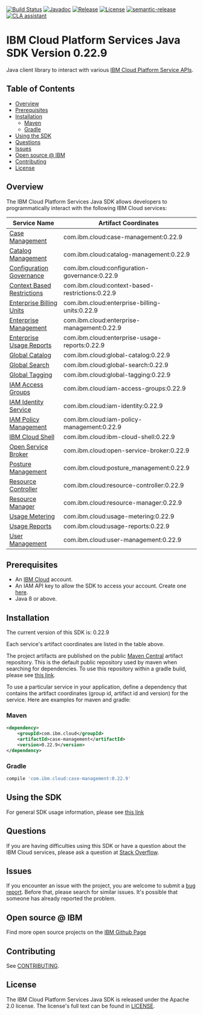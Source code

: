 [![Build Status](https://app.travis-ci.com/IBM/platform-services-java-sdk.svg?branch=main)](https://app.travis-ci.com/IBM/platform-services-java-sdk)
[![Javadoc](https://img.shields.io/static/v1?label=javadoc&message=latest&color=blue)](https://ibm.github.io/platform-services-java-sdk/docs/latest)
[![Release](https://img.shields.io/github/v/release/IBM/platform-services-java-sdk)](https://github.com/IBM/platform-services-java-sdk/releases/latest)
[![License](https://img.shields.io/badge/License-Apache%202.0-blue.svg)](https://opensource.org/licenses/Apache-2.0)
[![semantic-release](https://img.shields.io/badge/%20%20%F0%9F%93%A6%F0%9F%9A%80-semantic--release-e10079.svg)](https://github.com/semantic-release/semantic-release)
[![CLA assistant](https://cla-assistant.io/readme/badge/IBM/platform-services-java-sdk)](https://cla-assistant.io/IBM/platform-services-java-sdk)



# IBM Cloud Platform Services Java SDK Version 0.22.9

Java client library to interact with various 
[IBM Cloud Platform Service APIs](https://cloud.ibm.com/docs?tab=api-docs&category=platform_services).

## Table of Contents

<!--
  The TOC below is generated using the `markdown-toc` node package.

      https://github.com/jonschlinkert/markdown-toc

  You should regenerate the TOC after making changes to this file.

      npx markdown-toc --maxdepth 4 -i README.md
  -->

<!-- toc -->

- [Overview](#overview)
- [Prerequisites](#prerequisites)
- [Installation](#installation)
  * [Maven](#maven)
  * [Gradle](#gradle)
- [Using the SDK](#using-the-sdk)
- [Questions](#questions)
- [Issues](#issues)
- [Open source @ IBM](#open-source--ibm)
- [Contributing](#contributing)
- [License](#license)

<!-- tocstop -->

## Overview

The IBM Cloud Platform Services Java SDK allows developers to programmatically interact with the following IBM Cloud services:

Service Name | Artifact Coordinates
--- | --- 
[Case Management](https://cloud.ibm.com/apidocs/case-management?code=java) | com.ibm.cloud:case-management:0.22.9
[Catalog Management](https://cloud.ibm.com/apidocs/resource-catalog/private-catalog?code=java) | com.ibm.cloud:catalog-management:0.22.9
[Configuration Governance](https://cloud.ibm.com/apidocs/security-compliance/config?code=java) | com.ibm.cloud:configuration-governance:0.22.9
[Context Based Restrictions](https://cloud.ibm.com/apidocs/context-based-restrictions?code=java) | com.ibm.cloud:context-based-restrictions:0.22.9
[Enterprise Billing Units](https://cloud.ibm.com/apidocs/enterprise-apis/billing-unit?code=java) | com.ibm.cloud:enterprise-billing-units:0.22.9
[Enterprise Management](https://cloud.ibm.com/apidocs/enterprise-apis/enterprise?code=java) | com.ibm.cloud:enterprise-management:0.22.9
[Enterprise Usage Reports](https://cloud.ibm.com/apidocs/enterprise-apis/resource-usage-reports?code=java) | com.ibm.cloud:enterprise-usage-reports:0.22.9
[Global Catalog](https://cloud.ibm.com/apidocs/resource-catalog/global-catalog?code=java) | com.ibm.cloud:global-catalog:0.22.9
[Global Search](https://cloud.ibm.com/apidocs/search?code=java) | com.ibm.cloud:global-search:0.22.9
[Global Tagging](https://cloud.ibm.com/apidocs/tagging?code=java) | com.ibm.cloud:global-tagging:0.22.9
[IAM Access Groups](https://cloud.ibm.com/apidocs/iam-access-groups?code=java) | com.ibm.cloud:iam-access-groups:0.22.9
[IAM Identity Service](https://cloud.ibm.com/apidocs/iam-identity-token-api?code=java) | com.ibm.cloud:iam-identity:0.22.9
[IAM Policy Management](https://cloud.ibm.com/apidocs/iam-policy-management?code=java) | com.ibm.cloud:iam-policy-management:0.22.9
[IBM Cloud Shell](https://cloud.ibm.com/apidocs/cloudshell?code=java) | com.ibm.cloud:ibm-cloud-shell:0.22.9
[Open Service Broker](https://cloud.ibm.com/apidocs/resource-controller/ibm-cloud-osb-api?code=java) | com.ibm.cloud:open-service-broker:0.22.9
[Posture Management](https://cloud.ibm.com/apidocs/security-compliance/posture?code=java) | com.ibm.cloud:posture_management:0.22.9
[Resource Controller](https://cloud.ibm.com/apidocs/resource-controller/resource-controller?code=java) | com.ibm.cloud:resource-controller:0.22.9
[Resource Manager](https://cloud.ibm.com/apidocs/resource-controller/resource-manager?code=java) | com.ibm.cloud:resource-manager:0.22.9
[Usage Metering](https://cloud.ibm.com/apidocs/usage-metering?code=java) | com.ibm.cloud:usage-metering:0.22.9
[Usage Reports](https://cloud.ibm.com/apidocs/metering-reporting?code=java) | com.ibm.cloud:usage-reports:0.22.9
[User Management](https://cloud.ibm.com/apidocs/user-management?code=java) | com.ibm.cloud:user-management:0.22.9

## Prerequisites

[ibm-cloud-onboarding]: https://cloud.ibm.com/registration

* An [IBM Cloud][ibm-cloud-onboarding] account.
* An IAM API key to allow the SDK to access your account. Create one [here](https://cloud.ibm.com/iam/apikeys).
* Java 8 or above.

## Installation
The current version of this SDK is: 0.22.9

Each service's artifact coordinates are listed in the table above.

The project artifacts are published on the public [Maven Central](https://repo1.maven.org/maven2/)
artifact repository.  This is the default public repository used by maven when searching for dependencies.
To use this repository within a gradle build, please see
[this link](https://docs.gradle.org/current/userguide/declaring_repositories.html).

To use a particular service in your application, define a dependency that contains the
artifact coordinates (group id, artifact id and version) for the service.
Here are examples for maven and gradle:

### Maven

```xml
<dependency>
    <groupId>com.ibm.cloud</groupId>
    <artifactId>case-management</artifactId>
    <version>0.22.9</version>
</dependency>
```

### Gradle
```gradle
compile 'com.ibm.cloud:case-management:0.22.9'
```

## Using the SDK
For general SDK usage information, please see [this link](https://github.com/IBM/ibm-cloud-sdk-common/blob/main/README.md)

## Questions

If you are having difficulties using this SDK or have a question about the IBM Cloud services,
please ask a question at
[Stack Overflow](http://stackoverflow.com/questions/ask?tags=ibm-cloud).

## Issues
If you encounter an issue with the project, you are welcome to submit a
[bug report](https://github.com/IBM/platform-services-java-sdk/issues).
Before that, please search for similar issues. It's possible that someone has already reported the problem.

## Open source @ IBM
Find more open source projects on the [IBM Github Page](http://ibm.github.io/)

## Contributing
See [CONTRIBUTING](CONTRIBUTING.md).

## License

The IBM Cloud Platform Services Java SDK is released under the Apache 2.0 license.
The license's full text can be found in
[LICENSE](LICENSE).
